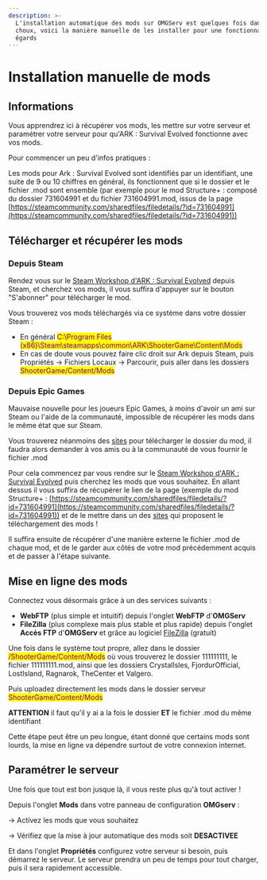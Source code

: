 ```yaml
---
description: >-
  L'installation automatique des mods sur OMGServ est quelques fois dans les
  choux, voici la manière manuelle de les installer pour une fonctionnalité sans
  égards
---
```


# Installation manuelle de mods

## Informations

Vous apprendrez ici à récupérer vos mods, les mettre sur votre serveur et paramétrer votre serveur pour qu'ARK : Survival Evolved fonctionne avec vos mods.

Pour commencer un peu d'infos pratiques :

Les mods pour Ark : Survival Evolved sont identifiés par un identifiant, une suite de 9 ou 10 chiffres en général, ils fonctionnent que si le dossier et le fichier .mod sont ensemble (par exemple pour le mod Structure+ : composé du dossier 731604991 et du fichier 731604991.mod, issus de la page [https://steamcommunity.com/sharedfiles/filedetails/?id=731604991](https://steamcommunity.com/sharedfiles/filedetails/?id=731604991))



## Télécharger et récupérer les mods

### Depuis Steam

Rendez vous sur le [Steam Workshop d'ARK : Survival Evolved](https://steamcommunity.com/app/346110/workshop/) depuis Steam, et cherchez vos mods, il vous suffira d'appuyer sur le bouton "S'abonner" pour télécharger le mod.

Vous trouverez vos mods téléchargés via ce système dans votre dossier Steam :&#x20;

* En général <mark style="color:purple;">C:\Program Files (x86)\Steam\steamapps\common\ARK\ShooterGame\Content\Mods</mark>&#x20;
* En cas de doute vous pouvez faire clic droit sur Ark depuis Steam, puis Propriétés -> Fichiers Locaux -> Parcourir, puis aller dans les dossiers <mark style="color:purple;">ShooterGame/Content/Mods</mark>&#x20;

### Depuis Epic Games

Mauvaise nouvelle pour les joueurs Epic Games, à moins d'avoir un ami sur Steam ou l'aide de la communauté, impossible de récupérer les mods dans le même état que sur Steam.

Vous trouverez néanmoins des [sites](http://steamworkshop.download/) pour télécharger le dossier du mod, il faudra alors demander à vos amis ou à la communauté de vous fournir le fichier .mod

Pour cela commencez par vous rendre sur le [Steam Workshop d'ARK : Survival Evolved](https://steamcommunity.com/app/346110/workshop/) puis cherchez les mods que vous souhaitez. En allant dessus il vous suffira de récupérer le lien de la page (exemple du mod Structure+ : [https://steamcommunity.com/sharedfiles/filedetails/?id=731604991](https://steamcommunity.com/sharedfiles/filedetails/?id=731604991)) et de le mettre dans un des [sites](http://steamworkshop.download/) qui proposent le téléchargement des mods !

Il suffira ensuite de récupérer d'une manière externe le fichier .mod de chaque mod, et de le garder aux côtés de votre mod précédemment acquis et de passer à l'étape suivante.



## Mise en ligne des mods

Connectez vous désormais grâce à un des services suivants :&#x20;

* **WebFTP** (plus simple et intuitif) depuis l'onglet **WebFTP** d'**OMGServ**&#x20;
* **FileZilla** (plus complexe mais plus stable et plus rapide) depuis l'onglet **Accès FTP** d'**OMGServ** et grâce au logiciel [FileZilla](https://filezilla-project.org/download.php?type=client) (gratuit)&#x20;

Une fois dans le système tout propre, allez dans le dossier <mark style="color:purple;">/ShooterGame/Content/Mods</mark> où vous trouverez le dossier 111111111, le fichier 111111111.mod, ainsi que les dossiers CrystalIsles, FjordurOfficial, LostIsland, Ragnarok, TheCenter et Valgero.&#x20;

Puis uploadez directement les mods dans le dossier serveur <mark style="color:purple;">ShooterGame/Content/Mods</mark>&#x20;

**ATTENTION** il faut qu'il y ai a la fois le dossier **ET** le fichier .mod du même identifiant&#x20;

Cette étape peut être un peu longue, étant donné que certains mods sont lourds, la mise en ligne va dépendre surtout de votre connexion internet.&#x20;

##

## Paramétrer le serveur

Une fois que tout est bon jusque là, il vous reste plus qu'à tout activer !

Depuis l'onglet **Mods** dans votre panneau de configuration **OMGserv** :&#x20;

\-> Activez les mods que vous souhaitez

\-> Vérifiez que la mise à jour automatique des mods soit **DESACTIVEE**

Et dans l'onglet **Propriétés** configurez votre serveur si besoin, puis démarrez le serveur. Le serveur prendra un peu de temps pour tout charger, puis il sera rapidement accessible.
